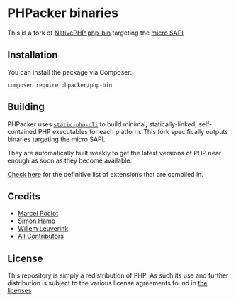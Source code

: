 # PHPacker binaries

This is a fork of [NativePHP php-bin](https://github.com/NativePHP/php-bin) targeting the [micro SAPI](https://github.com/easysoft/phpmicro)

## Installation

You can install the package via Composer:

```shell
composer require phpacker/php-bin
```

## Building

PHPacker uses [`static-php-cli`](https://static-php.dev) to build minimal, statically-linked, self-contained PHP
executables for each platform. This fork specifically outputs binaries targeting the micro SAPI.

They are automatically built weekly to get the latest versions of PHP near enough as soon as they become available.

[Check here](https://github.com/phpacker/php-bin/blob/main/php-extensions.txt) for the definitive list of
extensions that are compiled in.

## Credits

- [Marcel Pociot](https://github.com/mpociot)
- [Simon Hamp](https://github.com/simonhamp)
- [Willem Leuverink](https://github.com/gwleuverink)
- [All Contributors](../../contributors)

## License

This repository is simply a redistribution of PHP. As such its use and further distribution is subject to the various
license agreements found in [the licenses](license-files/)
